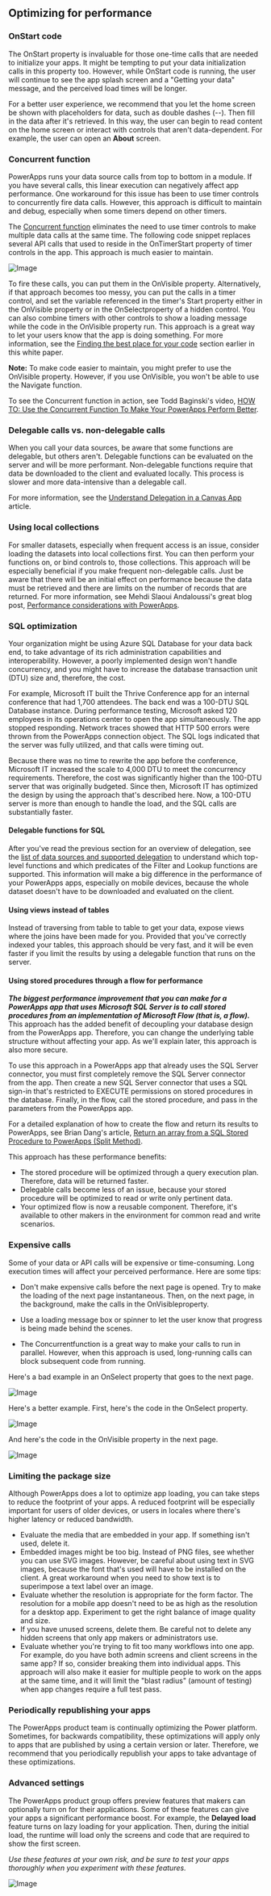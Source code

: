 ## Optimizing for performance

### OnStart code

The OnStart property is invaluable for those one-time calls that are needed to initialize your apps. It might be tempting to put your data initialization calls in this property too. However, while OnStart code is running, the user will continue to see the app splash screen and a &quot;Getting your data&quot; message, and the perceived load times will be longer.

For a better user experience, we recommend that you let the home screen be shown with placeholders for data, such as double dashes (--). Then fill in the data after it&#39;s retrieved. In this way, the user can begin to read content on the home screen or interact with controls that aren&#39;t data-dependent. For example, the user can open an **About** screen.

### Concurrent function

PowerApps runs your data source calls from top to bottom in a module. If you have several calls, this linear execution can negatively affect app performance. One workaround for this issue has been to use timer controls to concurrently fire data calls. However, this approach is difficult to maintain and debug, especially when some timers depend on other timers.

The [Concurrent function](https://docs.microsoft.com/en-us/powerapps/maker/canvas-apps/functions/function-concurrent) eliminates the need to use timer controls to make multiple data calls at the same time. The following code snippet replaces several API calls that used to reside in the OnTimerStart property of timer controls in the app. This approach is much easier to maintain.

![Image](images/image031.png )

To fire these calls, you can put them in the OnVisible property. Alternatively, if that approach becomes too messy, you can put the calls in a timer control, and set the variable referenced in the timer&#39;s Start property either in the OnVisible property or in the OnSelectproperty of a hidden control. You can also combine timers with other controls to show a loading message while the code in the OnVisible property run. This approach is a great way to let your users know that the app is doing something. For more information, see the [Finding the best place for your code](#_Finding_the_best) section earlier in this white paper.

**Note:** To make code easier to maintain, you might prefer to use the OnVisible property. However, if you use OnVisible, you won&#39;t be able to use the Navigate function.

To see the Concurrent function in action, see Todd Baginski&#39;s video, [HOW TO: Use the Concurrent Function To Make Your PowerApps Perform Better](https://www.youtube.com/watch?v=xHJvbMEj-so).

### Delegable calls vs. non-delegable calls

When you call your data sources, be aware that some functions are delegable, but others aren&#39;t. Delegable functions can be evaluated on the server and will be more performant. Non-delegable functions require that data be downloaded to the client and evaluated locally. This process is slower and more data-intensive than a delegable call.

For more information, see the [Understand Delegation in a Canvas App](https://docs.microsoft.com/en-us/powerapps/maker/canvas-apps/delegation-overview) article.

### Using local collections

For smaller datasets, especially when frequent access is an issue, consider loading the datasets into local collections first. You can then perform your functions on, or bind controls to, those collections. This approach will be especially beneficial if you make frequent non-delegable calls. Just be aware that there will be an initial effect on performance because the data must be retrieved and there are limits on the number of records that are returned. For more information, see Mehdi Slaoui Andaloussi&#39;s great blog post, [Performance considerations with PowerApps](https://powerapps.microsoft.com/en-us/blog/performance-considerations-with-powerapps/).

### SQL optimization

Your organization might be using Azure SQL Database for your data back end, to take advantage of its rich administration capabilities and interoperability. However, a poorly implemented design won&#39;t handle concurrency, and you might have to increase the database transaction unit (DTU) size and, therefore, the cost.

For example, Microsoft IT built the Thrive Conference app for an internal conference that had 1,700 attendees. The back end was a 100-DTU SQL Database instance. During performance testing, Microsoft asked 120 employees in its operations center to open the app simultaneously. The app stopped responding. Network traces showed that HTTP 500 errors were thrown from the PowerApps connection object. The SQL logs indicated that the server was fully utilized, and that calls were timing out.

Because there was no time to rewrite the app before the conference, Microsoft IT increased the scale to 4,000 DTU to meet the concurrency requirements. Therefore, the cost was significantly higher than the 100-DTU server that was originally budgeted. Since then, Microsoft IT has optimized the design by using the approach that&#39;s described here. Now, a 100-DTU server is more than enough to handle the load, and the SQL calls are substantially faster.

#### Delegable functions for SQL

After you&#39;ve read the previous section for an overview of delegation, see the [list of data sources and supported delegation](https://docs.microsoft.com/en-us/powerapps/maker/canvas-apps/delegation-list#list-of-data-sources-and-supported-delegation) to understand which top-level functions and which predicates of the Filter and Lookup functions are supported. This information will make a big difference in the performance of your PowerApps apps, especially on mobile devices, because the whole dataset doesn&#39;t have to be downloaded and evaluated on the client.

#### Using views instead of tables

Instead of traversing from table to table to get your data, expose views where the joins have been made for you. Provided that you&#39;ve correctly indexed your tables, this approach should be very fast, and it will be even faster if you limit the results by using a delegable function that runs on the server.

#### Using stored procedures through a flow for performance

***The biggest performance improvement that you can make for a PowerApps app that uses Microsoft SQL Server is to call stored procedures from an implementation of Microsoft Flow (that is, a flow).*** This approach has the added benefit of decoupling your database design from the PowerApps app. Therefore, you can change the underlying table structure without affecting your app. As we&#39;ll explain later, this approach is also more secure.

To use this approach in a PowerApps app that already uses the SQL Server connector, you must first completely remove the SQL Server connector from the app. Then create a new SQL Server connector that uses a SQL sign-in that&#39;s restricted to EXECUTE permissions on stored procedures in the database. Finally, in the flow, call the stored procedure, and pass in the parameters from the PowerApps app.

For a detailed explanation of how to create the flow and return its results to PowerApps, see Brian Dang&#39;s article, [Return an array from a SQL Stored Procedure to PowerApps (Split Method)](https://powerapps.microsoft.com/en-us/blog/return-an-array-from-a-sql-stored-procedure-to-powerapps-split-method/).

This approach has these performance benefits:

- The stored procedure will be optimized through a query execution plan. Therefore, data will be returned faster.
- Delegable calls become less of an issue, because your stored procedure will be optimized to read or write only pertinent data.
- Your optimized flow is now a reusable component. Therefore, it&#39;s available to other makers in the environment for common read and write scenarios.

### Expensive calls

Some of your data or API calls will be expensive or time-consuming. Long execution times will affect your perceived performance. Here are some tips:

- Don&#39;t make expensive calls before the next page is opened. Try to make the loading of the next page instantaneous. Then, on the next page, in the background, make the calls in the OnVisibleproperty.

- Use a loading message box or spinner to let the user know that progress is being made behind the scenes.
- The Concurrentfunction is a great way to make your calls to run in parallel. However, when this approach is used, long-running calls can block subsequent code from running.

Here&#39;s a bad example in an OnSelect property that goes to the next page.

![Image](images/image032.png )

Here&#39;s a better example. First, here&#39;s the code in the OnSelect property.

![Image](images/image033.png )

And here&#39;s the code in the OnVisible property in the next page.

![Image](images/image034.png )

### Limiting the package size

Although PowerApps does a lot to optimize app loading, you can take steps to reduce the footprint of your apps. A reduced footprint will be especially important for users of older devices, or users in locales where there&#39;s higher latency or reduced bandwidth.

- Evaluate the media that are embedded in your app. If something isn&#39;t used, delete it.
- Embedded images might be too big. Instead of PNG files, see whether you can use SVG images. However, be careful about using text in SVG images, because the font that&#39;s used will have to be installed on the client. A great workaround when you need to show text is to superimpose a text label over an image.
- Evaluate whether the resolution is appropriate for the form factor. The resolution for a mobile app doesn&#39;t need to be as high as the resolution for a desktop app. Experiment to get the right balance of image quality and size.
- If you have unused screens, delete them. Be careful not to delete any hidden screens that only app makers or administrators use.
- Evaluate whether you&#39;re trying to fit too many workflows into one app. For example, do you have both admin screens and client screens in the same app? If so, consider breaking them into individual apps. This approach will also make it easier for multiple people to work on the apps at the same time, and it will limit the &quot;blast radius&quot; (amount of testing) when app changes require a full test pass.

### Periodically republishing your apps

The PowerApps product team is continually optimizing the Power platform. Sometimes, for backwards compatibility, these optimizations will apply only to apps that are published by using a certain version or later. Therefore, we recommend that you periodically republish your apps to take advantage of these optimizations.

### Advanced settings

The PowerApps product group offers preview features that makers can optionally turn on for their applications. Some of these features can give your apps a significant performance boost. For example, the **Delayed load** feature turns on lazy loading for your application. Then, during the initial load, the runtime will load only the screens and code that are required to show the first screen.

_Use these features at your own risk, and be sure to test your apps thoroughly when you experiment with these features._

![Image](images/image035.jpg )